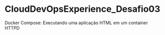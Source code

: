 # CloudDevOpsExperience_Desafio03

Docker Compose: Executando uma aplicação HTML em um container HTTPD
